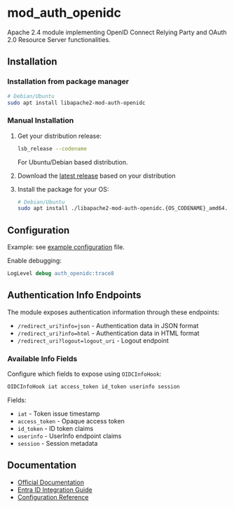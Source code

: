 # mod_auth_openidc

Apache 2.4 module implementing OpenID Connect Relying Party and OAuth 2.0 Resource Server functionalities.

## Installation

### Installation from package manager

   ```bash
   # Debian/Ubuntu
   sudo apt install libapache2-mod-auth-openidc
   ```

### Manual Installation

1. Get your distribution release:

   ```bash
   lsb_release --codename
   ```

   For Ubuntu/Debian based distribution.
2. Download the [latest release](https://github.com/OpenIDC/mod_auth_openidc/releases) based on your distribution
3. Install the package for your OS:

   ```bash
   # Debian/Ubuntu
   sudo apt install ./libapache2-mod-auth-openidc.{OS_CODENAME}_amd64.deb
   ```

## Configuration

Example: see [example configuration](./sample.conf) file.

Enable debugging:

```apache
LogLevel debug auth_openidc:trace8
```

## Authentication Info Endpoints

The module exposes authentication information through these endpoints:

- `/redirect_uri?info=json` - Authentication data in JSON format
- `/redirect_uri?info=html` - Authentication data in HTML format
- `/redirect_uri?logout=logout_uri` - Logout endpoint

### Available Info Fields

Configure which fields to expose using `OIDCInfoHook`:

```apache
OIDCInfoHook iat access_token id_token userinfo session
```

Fields:

- `iat` - Token issue timestamp
- `access_token` - Opaque access token
- `id_token` - ID token claims
- `userinfo` - UserInfo endpoint claims
- `session` - Session metadata

## Documentation

- [Official Documentation](https://github.com/OpenIDC/mod_auth_openidc)
- [Entra ID Integration Guide](<https://github.com/OpenIDC/mod_auth_openidc/wiki/Microsoft-Entra-ID--(Azure-AD)>)
- [Configuration Reference](https://github.com/OpenIDC/mod_auth_openidc/blob/master/auth_openidc.conf)
